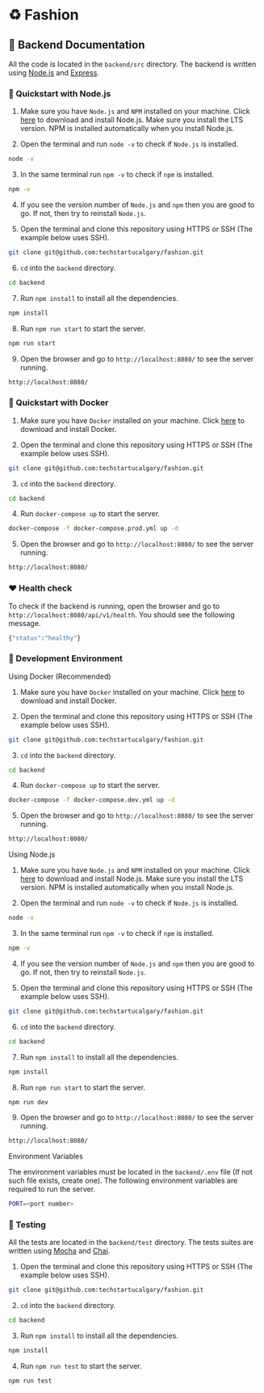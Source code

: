 # ♻️ Fashion

## 🚀 Backend Documentation

All the code is located in the `backend/src` directory. The backend is written using [Node.js](https://nodejs.org/en/) and [Express](https://expressjs.com/).

### 🏃 Quickstart with Node.js

1. Make sure you have `Node.js` and `NPM` installed on your machine. Click [here](https://nodejs.org/en/) to download and install Node.js. Make sure you install the LTS version. NPM is installed automatically when you install Node.js.

2. Open the terminal and run `node -v` to check if `Node.js` is installed.

```bash
node -v
```

3. In the same terminal run `npm -v` to check if `npm` is installed.

```bash
npm -v
```

4. If you see the version number of `Node.js` and `npm` then you are good to go. If not, then try to reinstall `Node.js`.

5. Open the terminal and clone this repository using HTTPS or SSH (The example below uses SSH).

```bash
git clone git@github.com:techstartucalgary/fashion.git
```

6. `cd` into the `backend` directory.

```bash
cd backend
```

7. Run `npm install` to install all the dependencies.

```bash
npm install
```

8. Run `npm run start` to start the server.

```bash
npm run start
```

9. Open the browser and go to `http://localhost:8080/` to see the server running.

```bash
http://localhost:8080/
```

### 🐳 Quickstart with Docker

1. Make sure you have `Docker` installed on your machine. Click [here](https://docs.docker.com/get-docker/) to download and install Docker.

2. Open the terminal and clone this repository using HTTPS or SSH (The example below uses SSH).

```bash
git clone git@github.com:techstartucalgary/fashion.git
```

3. `cd` into the `backend` directory.

```bash
cd backend
```

4. Run `docker-compose up` to start the server.

```bash
docker-compose -f docker-compose.prod.yml up -d
```

5. Open the browser and go to `http://localhost:8080/` to see the server running.

```bash
http://localhost:8080/
```

### ❤️ Health check

To check if the backend is running, open the browser and go to `http://localhost:8080/api/v1/health`. You should see the following message.

```bash
{"status":"healthy"}
```

### 🚧 Development Environment

Using Docker (Recommended)

1. Make sure you have `Docker` installed on your machine. Click [here](https://docs.docker.com/get-docker/) to download and install Docker.

2. Open the terminal and clone this repository using HTTPS or SSH (The example below uses SSH).

```bash
git clone git@github.com:techstartucalgary/fashion.git
```

3. `cd` into the `backend` directory.

```bash
cd backend
```

4. Run `docker-compose up` to start the server.

```bash
docker-compose -f docker-compose.dev.yml up -d
```

5. Open the browser and go to `http://localhost:8080/` to see the server running.

```bash
http://localhost:8080/
```

Using Node.js

1. Make sure you have `Node.js` and `NPM` installed on your machine. Click [here](https://nodejs.org/en/) to download and install Node.js. Make sure you install the LTS version. NPM is installed automatically when you install Node.js.

2. Open the terminal and run `node -v` to check if `Node.js` is installed.

```bash
node -v
```

3. In the same terminal run `npm -v` to check if `npm` is installed.

```bash
npm -v
```

4. If you see the version number of `Node.js` and `npm` then you are good to go. If not, then try to reinstall `Node.js`.

5. Open the terminal and clone this repository using HTTPS or SSH (The example below uses SSH).

```bash
git clone git@github.com:techstartucalgary/fashion.git
```

6. `cd` into the `backend` directory.

```bash
cd backend
```

7. Run `npm install` to install all the dependencies.

```bash
npm install
```

8. Run `npm run start` to start the server.

```bash
npm run dev
```

9. Open the browser and go to `http://localhost:8080/` to see the server running.

```bash
http://localhost:8080/
```

Environment Variables

The environment variables must be located in the `backend/.env` file (If not such file exists, create one). The following environment variables are required to run the server.

```bash
PORT=<port number>
```

### 🧪 Testing

All the tests are located in the `backend/test` directory. The tests suites are written using [Mocha](https://mochajs.org/) and [Chai](https://www.chaijs.com/).

1. Open the terminal and clone this repository using HTTPS or SSH (The example below uses SSH).

```bash
git clone git@github.com:techstartucalgary/fashion.git
```

2. `cd` into the `backend` directory.

```bash
cd backend
```

3. Run `npm install` to install all the dependencies.

```bash
npm install
```

4. Run `npm run test` to start the server.

```bash
npm run test
```
